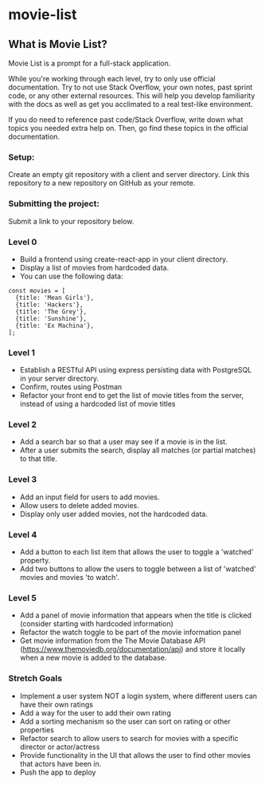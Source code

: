 # movie-list

## What is Movie List?
Movie List is a prompt for a full-stack application.

While you're working through each level, try to only use official documentation. Try to not use Stack Overflow, your own notes, past sprint code, or any other external resources. This will help you develop familiarity with the docs as well as get you acclimated to a real test-like environment.

If you do need to reference past code/Stack Overflow, write down what topics you needed extra help on. Then, go find these topics in the official documentation.

### Setup:
Create an empty git repository with a client and server directory.
Link this repository to a new repository on GitHub as your remote.
### Submitting the project:
Submit a link to your repository below.
### Level 0
- Build a frontend using create-react-app in your client directory.
- Display a list of movies from hardcoded data.
- You can use the following data:
```
const movies = [
  {title: 'Mean Girls'},
  {title: 'Hackers'},
  {title: 'The Grey'},
  {title: 'Sunshine'},
  {title: 'Ex Machina'},
];
```
### Level 1
- Establish a RESTful API using express persisting data with PostgreSQL in your server directory.
- Confirm, routes using Postman
- Refactor your front end to get the list of movie titles from the server, instead of using a hardcoded list of movie titles
### Level 2
- Add a search bar so that a user may see if a movie is in the list.
- After a user submits the search, display all matches (or partial matches) to that title.
### Level 3
- Add an input field for users to add movies.
- Allow users to delete added movies.
- Display only user added movies, not the hardcoded data.
### Level 4
- Add a button to each list item that allows the user to toggle a 'watched' property.
- Add two buttons to allow the users to toggle between a list of 'watched' movies and movies 'to watch'.
### Level 5
- Add a panel of movie information that appears when the title is clicked (consider starting with hardcoded information)
- Refactor the watch toggle to be part of the movie information panel
- Get movie information from the The Movie Database API (https://www.themoviedb.org/documentation/api) and store it locally when a new movie is added to the database.
### Stretch Goals
- Implement a user system NOT a login system, where different users can have their own ratings
- Add a way for the user to add their own rating
- Add a sorting mechanism so the user can sort on rating or other properties
- Refactor search to allow users to search for movies with a specific director or actor/actress
- Provide functionality in the UI that allows the user to find other movies that actors have been in.
- Push the app to deploy